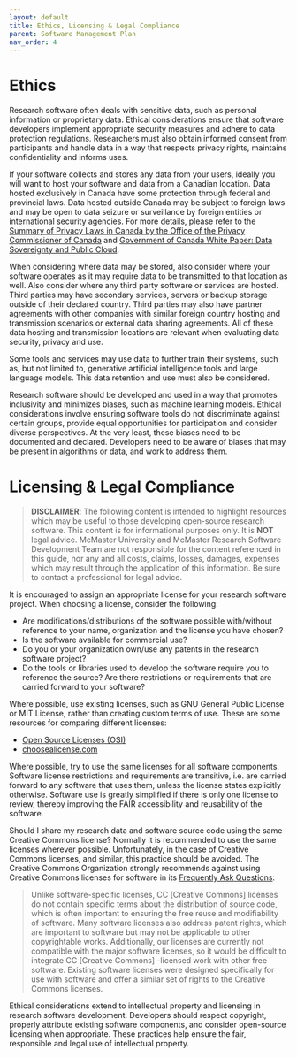 ```yaml
---
layout: default
title: Ethics, Licensing & Legal Compliance
parent: Software Management Plan
nav_order: 4
---
```


# Ethics

Research software often deals with sensitive data, such as personal information or proprietary data. Ethical considerations ensure that software developers implement appropriate security measures and adhere to data protection regulations. Researchers must also obtain informed consent from participants and handle data in a way that respects privacy rights, maintains confidentiality and informs uses.  

If your software collects and stores any data from your users, ideally you will want to host your software and data from a Canadian location. Data hosted exclusively in Canada have some protection through federal and provincial laws. Data hosted outside Canada may be subject to foreign laws and may be open to data seizure or surveillance by foreign entities or international security agencies. For more details, please refer to the [Summary of Privacy Laws in Canada by the Office of the Privacy Commissioner of Canada](https://www.priv.gc.ca/en/privacy-topics/privacy-laws-in-canada/02_05_d_15) and [Government of Canada White Paper: Data Sovereignty and Public Cloud](https://www.canada.ca/en/government/system/digital-government/digital-government-innovations/cloud-services/gc-white-paper-data-sovereignty-public-cloud.html).  

When considering where data may be stored, also consider where your software operates as it may require data to be transmitted to that location as well. Also consider where any third party software or services are hosted. Third parties may have secondary services, servers or backup storage outside of their declared country. Third parties may also have partner agreements with other companies with similar foreign country hosting and transmission scenarios or external data sharing agreements. All of these data hosting and transmission locations are relevant when evaluating data security, privacy and use.

Some tools and services may use data to further train their systems, such as, but not limited to, generative artificial intelligence tools and large language models. This data retention and use must also be considered.

Research software should be developed and used in a way that promotes inclusivity and minimizes biases, such as machine learning models. Ethical considerations involve ensuring software tools do not discriminate against certain groups, provide equal opportunities for participation and consider diverse perspectives. At the very least, these biases need to be documented and declared. Developers need to be aware of biases that may be present in algorithms or data, and work to address them.  

# Licensing & Legal Compliance

> **DISCLAIMER**: The following content is intended to highlight resources which may be useful to those developing open-source research software. This content is for informational purposes only. It is **NOT** legal advice. McMaster University and McMaster Research Software Development Team are not responsible for the content referenced in this guide, nor any and all costs, claims, losses, damages, expenses which may result through the application of this information. Be sure to contact a professional for legal advice.

It is encouraged to assign an appropriate license for your research software project. When choosing a license, consider the following:  

- Are modifications/distributions of the software possible with/without reference to your name, organization and the license you have chosen?
- Is the software available for commercial use?
- Do you or your organization own/use any patents in the research software project?
- Do the tools or libraries used to develop the software require you to reference the source? Are there restrictions or requirements that are carried forward to your software?

Where possible, use existing licenses, such as GNU General Public License or MIT License, rather than creating custom terms of use. These are some resources for comparing different licenses:

- [Open Source Licenses (OSI)](https://opensource.org/licenses/)
- [choosealicense.com](https://choosealicense.com/licenses/)

Where possible, try to use the same licenses for all software components. Software license restrictions and requirements are transitive, i.e. are carried forward to any software that uses them, unless the license states explicitly otherwise. Software use is greatly simplified if there is only one license to review, thereby improving the FAIR accessibility and reusability of the software. 

Should I share my research data and software source code using the same Creative Commons license? Normally it is recommended to use the same licenses wherever possible. Unfortunately, in the case of Creative Commons licenses, and similar, this practice should be avoided. The Creative Commons Organization strongly recommends against using Creative Commons licenses for software in its [Frequently Ask Questions](https://creativecommons.org/faq/#can-i-apply-a-creative-commons-license-to-software):

> Unlike software-specific licenses, CC [Creative Commons] licenses do not contain specific terms about the distribution of source code, which is often important to ensuring the free reuse and modifiability of software. Many software licenses also address patent rights, which are important to software but may not be applicable to other copyrightable works. Additionally, our licenses are currently not compatible with the major software licenses, so it would be difficult to integrate CC [Creative Commons] -licensed work with other free software. Existing software licenses were designed specifically for use with software and offer a similar set of rights to the Creative Commons licenses.  

Ethical considerations extend to intellectual property and licensing in research software development. Developers should respect copyright, properly attribute existing software components, and consider open-source licensing when appropriate. These practices help ensure the fair, responsible and legal use of intellectual property.  
